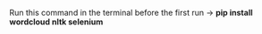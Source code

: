 Run this command in the terminal before the first run -> **pip install wordcloud nltk selenium**  

